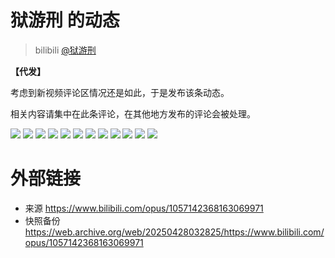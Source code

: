 # 狱游刑 的动态
> bilibili [@狱游刑](https://space.bilibili.com/41312446)

**【代发】**

考虑到新视频评论区情况还是如此，于是发布该条动态。

相关内容请集中在此条评论，在其他地方发布的评论会被处理。

![](https://raw.githubusercontent.com/bxx-114514/iming-blog/refs/heads/main/evil-of-kurogames/images/1057142368163069971/1.jpg)
![](https://raw.githubusercontent.com/bxx-114514/iming-blog/refs/heads/main/evil-of-kurogames/images/1057142368163069971/2.jpg)
![](https://raw.githubusercontent.com/bxx-114514/iming-blog/refs/heads/main/evil-of-kurogames/images/1057142368163069971/3.jpg)
![](https://raw.githubusercontent.com/bxx-114514/iming-blog/refs/heads/main/evil-of-kurogames/images/1057142368163069971/4.jpg)
![](https://raw.githubusercontent.com/bxx-114514/iming-blog/refs/heads/main/evil-of-kurogames/images/1057142368163069971/5.jpg)
![](https://raw.githubusercontent.com/bxx-114514/iming-blog/refs/heads/main/evil-of-kurogames/images/1057142368163069971/6.jpg)
![](https://raw.githubusercontent.com/bxx-114514/iming-blog/refs/heads/main/evil-of-kurogames/images/1057142368163069971/7.jpg)
![](https://raw.githubusercontent.com/bxx-114514/iming-blog/refs/heads/main/evil-of-kurogames/images/1057142368163069971/8.jpg)
![](https://raw.githubusercontent.com/bxx-114514/iming-blog/refs/heads/main/evil-of-kurogames/images/1057142368163069971/9.jpg)
![](https://raw.githubusercontent.com/bxx-114514/iming-blog/refs/heads/main/evil-of-kurogames/images/1057142368163069971/10.jpg)
![](https://raw.githubusercontent.com/bxx-114514/iming-blog/refs/heads/main/evil-of-kurogames/images/1057142368163069971/11.jpg)
![](https://raw.githubusercontent.com/bxx-114514/iming-blog/refs/heads/main/evil-of-kurogames/images/1057142368163069971/12.jpg)

# 外部链接
- 来源 https://www.bilibili.com/opus/1057142368163069971
- 快照备份 https://web.archive.org/web/20250428032825/https://www.bilibili.com/opus/1057142368163069971
